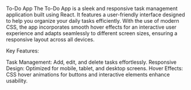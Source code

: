 To-Do App
The To-Do App is a sleek and responsive task management application built using React. It features a user-friendly interface designed to help you organize your daily tasks efficiently. With the use of modern CSS, the app incorporates smooth hover effects for an interactive user experience and adapts seamlessly to different screen sizes, ensuring a responsive layout across all devices.

Key Features:

Task Management: Add, edit, and delete tasks effortlessly.
Responsive Design: Optimized for mobile, tablet, and desktop screens.
Hover Effects: CSS hover animations for buttons and interactive elements enhance usability.
